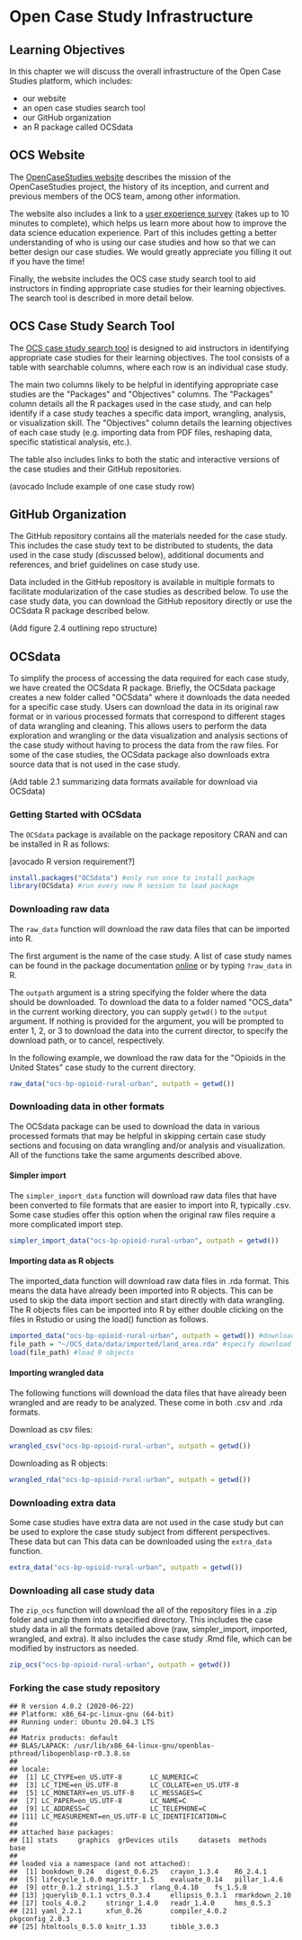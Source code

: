 


# Open Case Study Infrastructure

## Learning Objectives

In this chapter we will discuss the overall infrastructure of the Open Case Studies platform, which includes:
* our website
* an open case studies search tool
* our GitHub organization
* an R package called OCSdata


## OCS Website 

The [OpenCaseStudies website](https://www.opencasestudies.org/) describes the mission of the OpenCaseStudies project, the history of its inception, and current and previous members of the OCS team, among other information. 

The website also includes a link to a [user experience survey](https://www.opencasestudies.org/) (takes up to 10 minutes to complete), which helps us learn more about how to improve the data science education experience. Part of this includes getting a better understanding of who is using our case studies and how so that we can better design our case studies. We would greatly appreciate you filling it out  if you have the time! 

Finally, the website includes the OCS case study search tool to aid instructors in finding appropriate case studies for their learning objectives. The search tool is described in more detail below. 

## OCS Case Study Search Tool 

The [OCS case study search tool](https://www.opencasestudies.org/#searchtab) is designed to aid instructors in identifying appropriate case studies for their learning objectives. The tool consists of a table with searchable columns, where each row is an individual case study. 

The main two columns likely to be helpful in identifying appropriate case studies are the "Packages" and "Objectives" columns. The "Packages" column details all the R packages used in the case study, and can help identify if a case study teaches a specific data import, wrangling, analysis, or visualization skill. The "Objectives" column details the learning objectives of each case study (e.g. importing data from PDF files, reshaping data, specific statistical analysis, etc.).

The table also includes links to both the static and interactive versions of the case studies and their GitHub repositories. 


(avocado Include example of one case study row)

## GitHub Organization 

The GitHub repository contains all the materials needed for the case study. This includes the case study text to be distributed to students, the data used in the case study (discussed below), additional documents and references, and brief guidelines on case study use. 

Data included in the GitHub repository is available in multiple formats to facilitate modularization of the case studies as described below. To use the case study data, you can download the GitHub repository directly or use the OCSdata R package described below. 

(Add figure 2.4 outlining repo structure)

## OCSdata 
To simplify the process of accessing the data required for each case study, we have created the OCSdata R package. Briefly, the OCSdata package creates a new folder called "OCSdata" where it downloads the data needed for a specific case study. Users can download the data in its original raw format or in various processed formats that correspond to different stages of data wrangling and cleaning. This allows users to perform the data exploration and wrangling or the data visualization and analysis sections of the case study without having to process the data from the raw files. For some of the case studies, the OCSdata package also downloads extra source data that is not used in the case study. 

(Add table 2.1 summarizing data formats available for download via OCSdata)

### Getting Started with OCSdata

The `OCSdata` package is available on the package repository CRAN and can be installed in R as follows: 

[avocado R version requirement?]


```r
install.packages("OCSdata") #only run once to install package
library(OCSdata) #run every new R session to load package
```

### Downloading raw data
The `raw_data` function will download the raw data files that can be imported into R. 

The first argument is the name of the case study. A list of case study names can be found in the package documentation [online](https://cran.r-project.org/web/packages/OCSdata/vignettes/instructions.html#casestudy) or by typing `?raw_data` in R. 

The `outpath` argument is a string specifying the folder where the data should be downloaded. To download the data to a folder named "OCS_data" in the current working directory, you can supply `getwd()` to the `output` argument. If nothing is provided for the argument, you will be prompted to enter 1, 2, or 3 to download the data into the current director, to specify the download path, or to cancel, respectively. 

In the following example, we download the raw data for the "Opioids in the United States" case study to the current directory. 


```r
raw_data("ocs-bp-opioid-rural-urban", outpath = getwd())
```

### Downloading data in other formats
The OCSdata package can be used to download the data in various processed formats that may be helpful in skipping certain case study sections and focusing on data wrangling and/or analysis and visualization. All of the functions take the same arguments described above.

#### Simpler import
The `simpler_import_data` function will download raw data files that have been converted to file formats that are easier to import into R, typically .csv. Some case studies offer this option when the original raw files require a more complicated import step. 


```r
simpler_import_data("ocs-bp-opioid-rural-urban", outpath = getwd())
```

#### Importing data as R objects 
The imported_data function will download raw data files in .rda format. This means the data have already been imported into R objects. This can be used to skip the data import section and start directly with data wrangling. The R objects files can be imported into R by either double clicking on the files in Rstudio or using the load() function as follows. 



```r
imported_data("ocs-bp-opioid-rural-urban", outpath = getwd()) #download data in .rda format 
file_path = "~/OCS_data/data/imported/land_area.rda" #specify download directory 
load(file_path) #load R objects 
```

#### Importing wrangled data
The following functions will download the data files that have already been wrangled and are ready to be analyzed. These come in both .csv and .rda formats.

Download as csv files:

```r
wrangled_csv("ocs-bp-opioid-rural-urban", outpath = getwd()) 
```

Downloading as R objects:

```r
wrangled_rda("ocs-bp-opioid-rural-urban", outpath = getwd()) 
```

### Downloading extra data
Some case studies have extra data are not used in the case study but can be used to explore the case study subject from different perspectives. These data  but can This data can be downloaded using the `extra_data` function. 


```r
extra_data("ocs-bp-opioid-rural-urban", outpath = getwd()) 
```

### Downloading all case study data
The `zip_ocs` function will download the all of the repository files in a .zip folder and unzip them into a specified directory. This includes the case study data in all the formats detailed above (raw, simpler_import, imported, wrangled, and extra). It also includes the case study .Rmd file, which can be modified by instructors as needed. 


```r
zip_ocs("ocs-bp-opioid-rural-urban", outpath = getwd()) 
```

### Forking the case study repository



```
## R version 4.0.2 (2020-06-22)
## Platform: x86_64-pc-linux-gnu (64-bit)
## Running under: Ubuntu 20.04.3 LTS
## 
## Matrix products: default
## BLAS/LAPACK: /usr/lib/x86_64-linux-gnu/openblas-pthread/libopenblasp-r0.3.8.so
## 
## locale:
##  [1] LC_CTYPE=en_US.UTF-8       LC_NUMERIC=C              
##  [3] LC_TIME=en_US.UTF-8        LC_COLLATE=en_US.UTF-8    
##  [5] LC_MONETARY=en_US.UTF-8    LC_MESSAGES=C             
##  [7] LC_PAPER=en_US.UTF-8       LC_NAME=C                 
##  [9] LC_ADDRESS=C               LC_TELEPHONE=C            
## [11] LC_MEASUREMENT=en_US.UTF-8 LC_IDENTIFICATION=C       
## 
## attached base packages:
## [1] stats     graphics  grDevices utils     datasets  methods   base     
## 
## loaded via a namespace (and not attached):
##  [1] bookdown_0.24   digest_0.6.25   crayon_1.3.4    R6_2.4.1       
##  [5] lifecycle_1.0.0 magrittr_1.5    evaluate_0.14   pillar_1.4.6   
##  [9] ottr_0.1.2 stringi_1.5.3   rlang_0.4.10    fs_1.5.0       
## [13] jquerylib_0.1.1 vctrs_0.3.4     ellipsis_0.3.1  rmarkdown_2.10 
## [17] tools_4.0.2     stringr_1.4.0   readr_1.4.0     hms_0.5.3      
## [21] yaml_2.2.1      xfun_0.26       compiler_4.0.2  pkgconfig_2.0.3
## [25] htmltools_0.5.0 knitr_1.33      tibble_3.0.3
```
